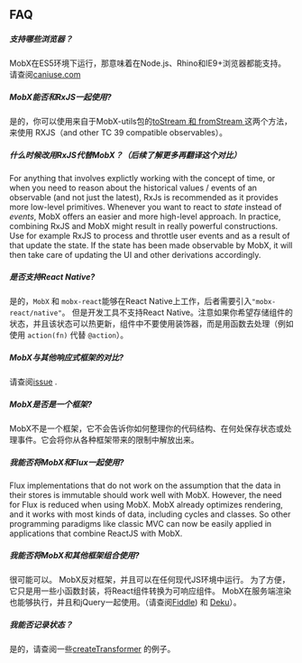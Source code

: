 ## FAQ

##### 支持哪些浏览器？

MobX在ES5环境下运行，那意味着在Node.js、Rhino和IE9+浏览器都能支持。请查阅[caniuse.com](http://caniuse.com/#feat=es5)

##### MobX能否和RxJS一起使用?
是的，你可以使用来自于MobX-utils包的[toStream 和 fromStream ](https://github.com/MobXjs/MobX-utils#tostream) 这两个方法，来使用 RXJS（and other TC 39 compatible observables）。


##### 什么时候改用RxJS代替MobX？（后续了解更多再翻译这个对比）
For anything that involves explictly working with the concept of time,
or when you need to reason about the historical values / events of an observable (and not just the latest), RxJs is recommended as it provides more low-level primitives.
Whenever you want to react to _state_ instead of _events_, MobX offers an easier and more high-level approach.
In practice, combining RxJS and MobX might result in really powerful constructions.
Use for example RxJS to process and throttle user events and as a result of that update the state.
If the state has been made observable by MobX, it will then take care of updating the UI and other derivations accordingly.

##### 是否支持React Native?
是的，`MobX` 和 `mobx-react`能够在React Native上工作，后者需要引入`"mobx-react/native"`。
但是开发工具不支持React Native。注意如果你希望存储组件的状态，并且该状态可以热更新，组件中不要使用装饰器，而是用函数去处理（例如使用 `action(fn)` 代替 `@action`）。


##### MobX与其他响应式框架的对比?

请查阅[issue](https://github.com/MobXjs/MobX/issues/18) .

##### MobX是否是一个框架?

MobX不是一个框架，它不会告诉你如何整理你的代码结构、在何处保存状态或处理事件。它会将你从各种框架带来的限制中解放出来。


##### 我能否将MobX和Flux一起使用?

Flux implementations that do not work on the assumption that the data in their stores is immutable should work well with MobX.
However, the need for Flux is reduced when using MobX.
MobX already optimizes rendering, and it works with most kinds of data, including cycles and classes.
So other programming paradigms like classic MVC can now be easily applied in applications that combine ReactJS with MobX.

##### 我能否将MobX和其他框架组合使用?

很可能可以。
MobX反对框架，并且可以在任何现代JS环境中运行。
为了方便，它只是用一些小函数封装，将React组件转换为可响应组件。
MobX在服务端渲染也能够执行，并且和jQuery一起使用。（请查阅[Fiddle](http://jsfiddle.net/mweststrate/vxn7qgdw)) 和 [Deku](https://gist.github.com/mattmccray/d8740ea97013c7505a9b)）。


##### 我能否记录状态？
是的，请查阅一些[createTransformer](http://MobXjs.github.io/MobX/refguide/create-transformer.html) 的例子。
